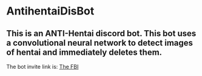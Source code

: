 # AntihentaiDisBot

## This is an ANTI-Hentai discord bot. This bot uses a convolutional neural network to detect images of hentai and immediately deletes them.

The bot invite link is: [The FBI](https://discord.com/api/oauth2/authorize?client_id=872631433276051456&permissions=76800&scope=bot)
